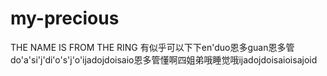 # my-precious
THE NAME IS FROM THE RING
  有似乎可以下下en'duo恩多guan恩多管do'a'si'j'di'o's'j'o'ijadojdoisaio恩多管懂啊四姐弟哦睡觉哦ijadojdoisaioisajoid 
